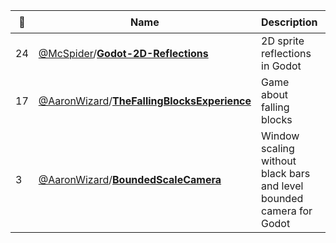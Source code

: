 |:star2: | Name | Description | 🌍|
|---|---|---|---|
|24|[@McSpider](https://github.com/McSpider)/[**Godot-2D-Reflections**](https://github.com/McSpider/Godot-2D-Reflections)|2D sprite reflections in Godot||
|17|[@AaronWizard](https://github.com/AaronWizard)/[**TheFallingBlocksExperience**](https://github.com/AaronWizard/TheFallingBlocksExperience)|Game about falling blocks||
|3|[@AaronWizard](https://github.com/AaronWizard)/[**BoundedScaleCamera**](https://github.com/AaronWizard/BoundedScaleCamera)|Window scaling without black bars and level bounded camera for Godot||


